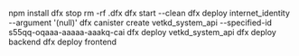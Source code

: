 npm install
dfx stop
rm -rf .dfx
dfx start --clean
dfx deploy internet_identity --argument '(null)'
dfx canister create vetkd_system_api --specified-id s55qq-oqaaa-aaaaa-aaakq-cai
dfx deploy vetkd_system_api
dfx deploy backend
dfx deploy frontend
